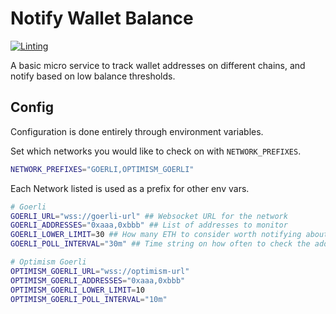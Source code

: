 # Notify Wallet Balance

[![Linting](https://github.com/smartcontractkit/notify-wallet-balance/actions/workflows/lint.yml/badge.svg)](https://github.com/smartcontractkit/notify-wallet-balance/actions/workflows/lint.yml)

A basic micro service to track wallet addresses on different chains, and notify based on low balance thresholds.

## Config

Configuration is done entirely through environment variables.

Set which networks you would like to check on with `NETWORK_PREFIXES`.

```bash
NETWORK_PREFIXES="GOERLI,OPTIMISM_GOERLI"
```

Each Network listed is used as a prefix for other env vars.

```bash
# Goerli
GOERLI_URL="wss://goerli-url" ## Websocket URL for the network
GOERLI_ADDRESSES="0xaaa,0xbbb" ## List of addresses to monitor
GOERLI_LOWER_LIMIT=30 ## How many ETH to consider worth notifying about a low balance
GOERLI_POLL_INTERVAL="30m" ## Time string on how often to check the address balances

# Optimism Goerli
OPTIMISM_GOERLI_URL="wss://optimism-url"
OPTIMISM_GOERLI_ADDRESSES="0xaaa,0xbbb"
OPTIMISM_GOERLI_LOWER_LIMIT=10
OPTIMISM_GOERLI_POLL_INTERVAL="10m" 
```
